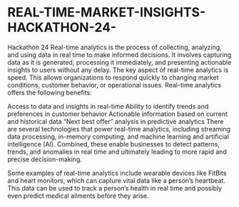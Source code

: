 # REAL-TIME-MARKET-INSIGHTS-HACKATHON-24-
Hackathon 24 
Real-time analytics is the process of collecting, analyzing, and using data in real time to make informed decisions. It involves capturing data as it is generated, processing it immediately, and presenting actionable insights to users without any delay. The key aspect of real-time analytics is speed. This allows organizations to respond quickly to changing market conditions, customer behavior, or operational issues. Real-time analytics offers the following benefits:

Access to data and insights in real-time
Ability to identify trends and preferences in customer behavior
Actionable information based on current and historical data
“Next best offer” analysis in predictive analytics
There are several technologies that power real-time analytics, including streaming data processing, in-memory computing, and machine learning and artificial intelligence (AI). Combined, these enable businesses to detect patterns, trends, and anomalies in real time and ultimately leading to more rapid and precise decision-making.

Some examples of real-time analytics include wearable devices like FitBits and heart monitors, which can capture vital data like a person’s heartbeat. This data can be used to track a person’s health in real time and possibly even predict medical ailments before they arise.
